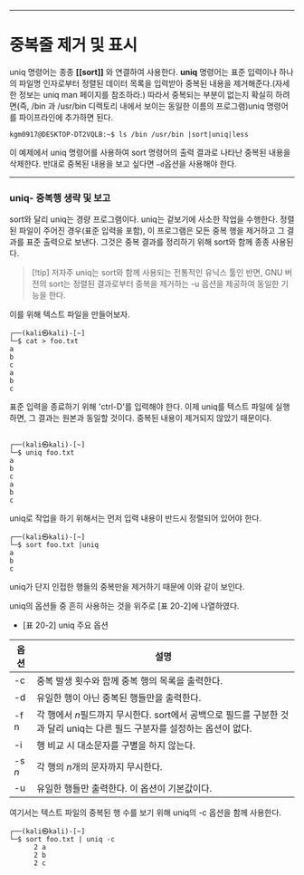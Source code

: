 

---
# 중복줄 제거 및 표시


uniq 명령어는 종종 **[[sort]]** 와 연결하여 사용한다. **uniq** 명령어는 표준 입력이나 하나의 파일명 인자로부터 정렬된 데이터 목록을 입력받아 중복된 내용을 제거해준다.(자세한 정보는 uniq man 페이지를 참조하라.) 따라서 중복되는 부분이 없는지 확실히 하려면(즉, /bin 과 /usr/bin 디렉토리 내에서 보이는 동일한 이름의 프로그램)uniq 명령어를 파이프라인에 추가하면 된다.


``` shell
kgm0917@DESKTOP-DT2VQLB:~$ ls /bin /usr/bin |sort|uniq|less
```

이 예제에서 uniq 명령어를 사용하여 sort 명령어의 출력 결과로 나타난 중복된 내용을 삭제한다. 반대로 중복된 내용을 보고 싶다면 `–d`옵션을 사용해야 한다.

---
###  uniq- 중복행 생략 및 보고

sort와 달리 uniq는 경량 프로그램이다. uniq는 겉보기에 사소한 작업을 수행한다. 정렬된 파일이 주어진 경우(표준 입력을 포함), 이 프로그램은 모든 중복 행을 제거하고 그 결과를 표준 출력으로 보낸다. 그것은 중복 결과를 정리하기 위해 sort와 함께 종종 사용된다.


>[!tip] 저자주
>uniq는 sort와 함께 사용되는 전통적인 유닉스 툴인 반면, GNU 버전의 sort는 정렬된 결과로부터 중복을 제거하는 -u 옵션을 제공하여 동일한 기능을 한다.


이를 위해 텍스트 파일을 만들어보자.

``` shell
┌──(kali㉿kali)-[~]
└─$ cat > foo.txt
a
b
c
a
b
c

```

표준 입력을 종료하기 위해 'ctrl-D'를 입력해야 한다. 이제 uniq를 텍스트 파일에 실행하면, 그 결과는 원본과 동일할 것이다. 중복된 내용이 제거되지 않았기 때문이다.

``` shell
                                                                                                                   
┌──(kali㉿kali)-[~]
└─$ uniq foo.txt              
a
b
c
a
b
c

```

uniq로 작업을 하기 위해서는 먼저 입력 내용이 반드시 정렬되어 있어야 한다.

``` shell
┌──(kali㉿kali)-[~]
└─$ sort foo.txt |uniq                 
a
b
c

```

uniq가 단지 인접한 행들의 중복만을 제거하기 때문에 이와 같이 보인다.

uniq의 옵션들 중 흔히 사용하는 것을 위주로 [표 20-2]에 나열하였다.


- [표 20-2] uniq 주요 옵션


| 옵션     | 설명                                                                          |
| ------ | --------------------------------------------------------------------------- |
| -c     | 중복 발생 횟수와 함께 중복 행의 목록을 출력한다.                                                |
| -d     | 유일한 행이 아닌 중복된 행들만을 출력한다.                                                    |
| -f n   | 각 행에서 *n*필드까지 무시한다. sort에서 공백으로 필드를 구분한 것과 달리 uniq는 다른 필드 구분자를 설정하는 옵션이 없다. |
| -i     | 행 비교 시 대소문자를 구별을 하지 않는다.                                                    |
| -s *n* | 각 행의 *n*개의 문자까지 무시한다.                                                       |
| -u     | 유일한 행들만 출력한다. 이 옵션이 기본값이다.                                                  |

여기서는 텍스트 파일의 중복된 행 수를 보기 위해 uniq의 -c 옵션을 함께 사용한다.

``` shell
┌──(kali㉿kali)-[~]
└─$ sort foo.txt | uniq -c
      2 a
      2 b
      2 c

```
